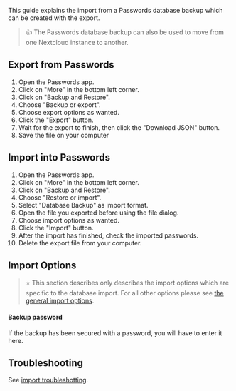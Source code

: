 This guide explains the import from a Passwords database backup which can be created with the export.

> :thumbsup: The Passwords database backup can also be used to move from one Nextcloud instance to another.

## Export from Passwords
1. Open the Passwords app.
2. Click on "More" in the bottom left corner.
3. Click on "Backup and Restore".
4. Choose "Backup or export".
5. Choose export options as wanted.
6. Click the "Export" button.
7. Wait for the export to finish, then click the "Download JSON" button.
8. Save the file on your computer

## Import into Passwords
1. Open the Passwords app.
2. Click on "More" in the bottom left corner.
3. Click on "Backup and Restore".
4. Choose "Restore or import".
5. Select "Database Backup" as import format.
6. Open the file you exported before using the file dialog.
7. Choose import options as wanted.
8. Click the "Import" button.
9. After the import has finished, check the imported passwords.
10. Delete the export file from your computer.


## Import Options

> :star: This section describes only describes the import options which are specific to the database import.
> For all other options please see [the general import options](../Import#Import-Options).

#### Backup password
If the backup has been secured with a password, you will have to enter it here.


## Troubleshooting
See [import troubleshotting](../Import#Troubleshooting).